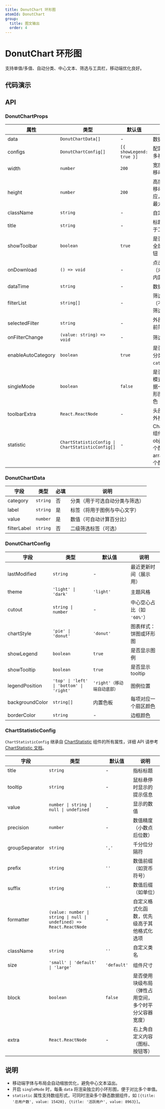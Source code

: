 ```yaml
---
title: DonutChart 环形图
atomId: DonutChart
group:
  title: 图文输出
  order: 4
---
```


# DonutChart 环形图

支持单值/多值、自动分类、中心文本、筛选与工具栏，移动端优化良好。

## 代码演示

<code src="../demos/charts/donut/donut-single.tsx" background="var(--main-bg-color)" title="单值" iframe=450></code>
<code src="../demos/charts/donut/donut-single-categorized.tsx" background="var(--main-bg-color)" title="单值-带分类" iframe=540></code>
<code src="../demos/charts/donut/donut-multi.tsx" background="var(--main-bg-color)" title="多值" iframe=540></code>
<code src="../demos/charts/donut/donut-multi-categorized.tsx" background="var(--main-bg-color)" title="多值-带分类" iframe=540></code>

## API

### DonutChartProps

| 属性               | 类型                                             | 默认值                   | 说明                                                          |
| ------------------ | ------------------------------------------------ | ------------------------ | ------------------------------------------------------------- |
| data               | `DonutChartData[]`                               | -                        | 数据源                                                        |
| configs            | `DonutChartConfig[]`                             | `[{ showLegend: true }]` | 配置列表（可多视图）                                          |
| width              | `number`                                         | `200`                    | 宽度（px），移动端自适应                                      |
| height             | `number`                                         | `200`                    | 高度（px），移动端自适应，移动端有最大尺寸限制                |
| className          | `string`                                         | -                        | 自定义类名                                                    |
| title              | `string`                                         | -                        | 标题（同时用于工具栏）                                        |
| showToolbar        | `boolean`                                        | `true`                   | 是否显示下载/全屏等工具按钮                                   |
| onDownload         | `() => void`                                     | -                        | 点击下载回调（未传时使用内置下载）                            |
| dataTime           | `string`                                         | -                        | 数据时间                                                      |
| filterList         | `string[]`                                       | -                        | 筛选项列表（不传不显示筛选器）                                |
| selectedFilter     | `string`                                         | -                        | 外部受控的当前筛选值                                          |
| onFilterChange     | `(value: string) => void`                        | -                        | 筛选变化回调                                                  |
| enableAutoCategory | `boolean`                                        | `true`                   | 是否启用自动分类（依据 `category`）                           |
| singleMode         | `boolean`                                        | `false`                  | 是否启用单值模式：每条数据一个独立环形图并自动着色            |
| toolbarExtra       | `React.ReactNode`                                | -                        | 头部工具条额外按钮                                            |
| statistic          | `ChartStatisticConfig \| ChartStatisticConfig[]` | -                        | ChartStatistic组件配置：object表示单个配置，array表示多个配置 |

### DonutChartData

| 字段        | 类型     | 必填 | 说明                           |
| ----------- | -------- | ---- | ------------------------------ |
| category    | `string` | 否   | 分类（用于可选自动分类与筛选） |
| label       | `string` | 是   | 标签（将用于图例与中心文字）   |
| value       | `number` | 是   | 数值（可自动计算百分比）       |
| filterLabel | `string` | 否   | 二级筛选标签（可选）           |

### DonutChartConfig

| 字段            | 类型                                     | 默认值                      | 说明                       |
| --------------- | ---------------------------------------- | --------------------------- | -------------------------- |
| lastModified    | `string`                                 | -                           | 最近更新时间（展示用）     |
| theme           | `'light' \| 'dark'`                      | `'light'`                   | 主题风格                   |
| cutout          | `string \| number`                       | -                           | 中心空心占比（如 `'60%'`） |
| chartStyle      | `'pie' \| 'donut'`                       | `'donut'`                   | 图表样式：饼图或环形图     |
| showLegend      | `boolean`                                | `true`                      | 是否显示图例               |
| showTooltip     | `boolean`                                | `true`                      | 是否显示 tooltip           |
| legendPosition  | `'top' \| 'left' \| 'bottom' \| 'right'` | `'right'（移动端自动底部）` | 图例位置                   |
| backgroundColor | `string[]`                               | 内置色板                    | 每项对应一个扇区颜色       |
| borderColor     | `string`                                 | -                           | 边框颜色                   |

### ChartStatisticConfig

`ChartStatisticConfig` 继承自 [ChartStatistic](/components/chart-statistic#chartstatisticprops) 组件的所有属性，详细 API 请参考 [ChartStatistic 文档](/components/chart-statistic)。

| 字段           | 类型                                                                | 默认值      | 说明                                                   |
| -------------- | ------------------------------------------------------------------- | ----------- | ------------------------------------------------------ |
| title          | `string`                                                            | -           | 指标标题                                               |
| tooltip        | `string`                                                            | -           | 鼠标悬停时显示的提示信息                               |
| value          | `number \| string \| null \| undefined`                             | -           | 显示的数值                                             |
| precision      | `number`                                                            | -           | 数值精度（小数点后位数）                               |
| groupSeparator | `string`                                                            | `','`       | 千分位分隔符                                           |
| prefix         | `string`                                                            | `''`        | 数值前缀（如货币符号）                                 |
| suffix         | `string`                                                            | `''`        | 数值后缀（如单位）                                     |
| formatter      | `(value: number \| string \| null \| undefined) => React.ReactNode` | -           | 自定义格式化函数，优先级高于其他格式化选项             |
| className      | `string`                                                            | `''`        | 自定义类名                                             |
| size           | `'small' \| 'default' \| 'large'`                                   | `'default'` | 组件尺寸                                               |
| block          | `boolean`                                                           | `false`     | 是否使用块级布局（弹性占用空间，多个时平分父容器宽度） |
| extra          | `React.ReactNode`                                                   | -           | 右上角自定义内容（图标、按钮等）                       |

## 说明

- 移动端字体与布局会自动缩放优化，避免中心文本溢出。
- 开启 `singleMode` 时，每条 `data` 将渲染独立的小环形图，便于对比多个单值。
- `statistic` 属性支持数组形式，可同时渲染多个静态数据组件，如 `[{title: '总用户数', value: 15420}, {title: '活跃用户', value: 8963}]`。
